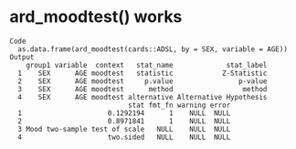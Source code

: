 # ard_moodtest() works

    Code
      as.data.frame(ard_moodtest(cards::ADSL, by = SEX, variable = AGE))
    Output
        group1 variable  context   stat_name             stat_label
      1    SEX      AGE moodtest   statistic            Z-Statistic
      2    SEX      AGE moodtest     p.value                p-value
      3    SEX      AGE moodtest      method                 method
      4    SEX      AGE moodtest alternative Alternative Hypothesis
                                 stat fmt_fn warning error
      1                     0.1292194      1    NULL  NULL
      2                     0.8971841      1    NULL  NULL
      3 Mood two-sample test of scale   NULL    NULL  NULL
      4                     two.sided   NULL    NULL  NULL

